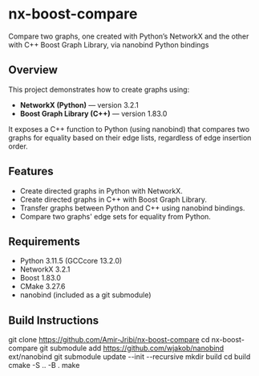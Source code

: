 # nx-boost-compare

Compare two graphs, one created with Python’s NetworkX and the other with C++ Boost Graph Library, via nanobind Python bindings

## Overview

This project demonstrates how to create graphs using:

- **NetworkX (Python)** — version 3.2.1  
- **Boost Graph Library (C++)** — version 1.83.0  

It exposes a C++ function to Python (using nanobind) that compares two graphs for equality based on their edge lists, regardless of edge insertion order.

## Features

- Create directed graphs in Python with NetworkX.  
- Create directed graphs in C++ with Boost Graph Library.  
- Transfer graphs between Python and C++ using nanobind bindings.  
- Compare two graphs' edge sets for equality from Python.

## Requirements

- Python 3.11.5 (GCCcore 13.2.0)  
- NetworkX 3.2.1  
- Boost 1.83.0  
- CMake 3.27.6  
- nanobind (included as a git submodule)

## Build Instructions
  git clone https://github.com/Amir-Jribi/nx-boost-compare
  cd nx-boost-compare
  git submodule add https://github.com/wjakob/nanobind ext/nanobind
  git submodule update --init --recursive
  mkdir build 
  cd build
  cmake -S .. -B .
  make

